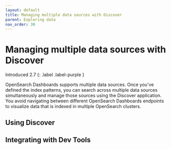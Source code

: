 ```yaml
---
layout: default
title: Managing multiple data sources with Discover
parent: Exploring data
nav_order: 30
---
```


# Managing multiple data sources with Discover
Introduced 2.7
{: .label .label-purple }

OpenSearch Dashboards supports multiple data sources. Once you've defined the index patterns, you can search across multiple data sources simultaneously and manage those sources using the Discover application. You avoid navigating between different OpenSearch Dashboards endpoints to visualize data that is indexed in multiple OpenSearch clusters.

## Using Discover 



## Integrating with Dev Tools
